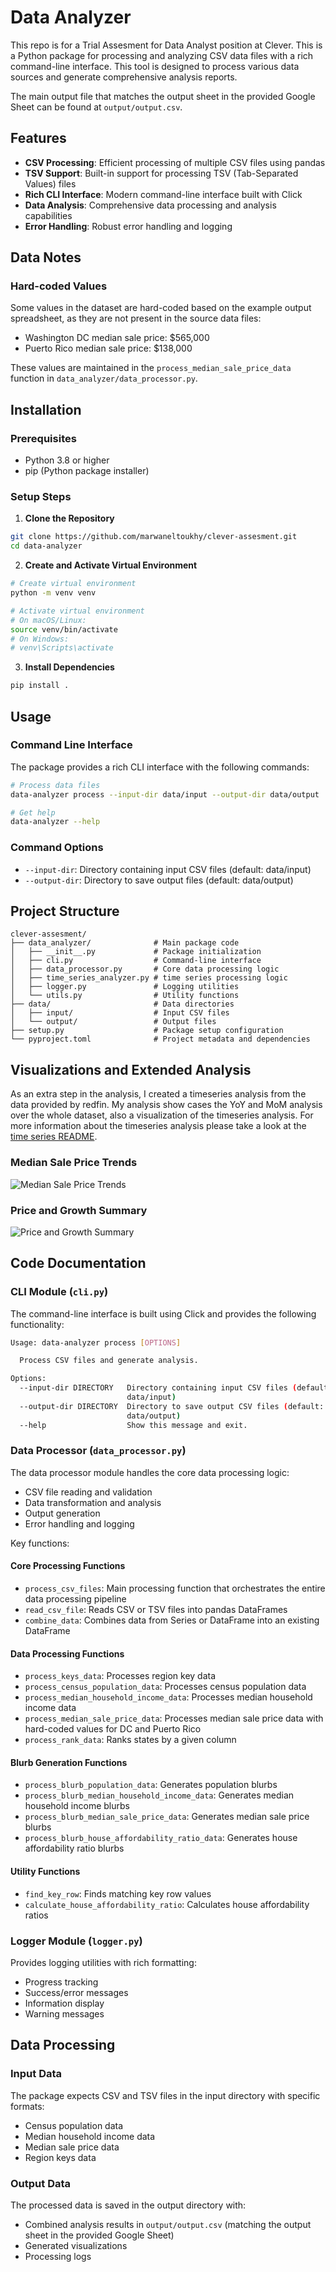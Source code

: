 # Data Analyzer

This repo is for a Trial Assesment for Data Analyst position at Clever. This is a Python package for processing and analyzing CSV data files with a rich command-line interface. This tool is designed to process various data sources and generate comprehensive analysis reports.

The main output file that matches the output sheet in the provided Google Sheet can be found at `output/output.csv`.

## Features

- **CSV Processing**: Efficient processing of multiple CSV files using pandas
- **TSV Support**: Built-in support for processing TSV (Tab-Separated Values) files
- **Rich CLI Interface**: Modern command-line interface built with Click
- **Data Analysis**: Comprehensive data processing and analysis capabilities
- **Error Handling**: Robust error handling and logging

## Data Notes

### Hard-coded Values
Some values in the dataset are hard-coded based on the example output spreadsheet, as they are not present in the source data files:

- Washington DC median sale price: $565,000
- Puerto Rico median sale price: $138,000

These values are maintained in the `process_median_sale_price_data` function in `data_analyzer/data_processor.py`.

## Installation

### Prerequisites
- Python 3.8 or higher
- pip (Python package installer)

### Setup Steps

1. **Clone the Repository**
```bash
git clone https://github.com/marwaneltoukhy/clever-assesment.git
cd data-analyzer
```

2. **Create and Activate Virtual Environment**
```bash
# Create virtual environment
python -m venv venv

# Activate virtual environment
# On macOS/Linux:
source venv/bin/activate
# On Windows:
# venv\Scripts\activate
```

3. **Install Dependencies**
```bash
pip install .
```

## Usage

### Command Line Interface

The package provides a rich CLI interface with the following commands:

```bash
# Process data files
data-analyzer process --input-dir data/input --output-dir data/output

# Get help
data-analyzer --help
```

### Command Options

- `--input-dir`: Directory containing input CSV files (default: data/input)
- `--output-dir`: Directory to save output files (default: data/output)

## Project Structure

```
clever-assesment/
├── data_analyzer/              # Main package code
│   ├── __init__.py             # Package initialization
│   ├── cli.py                  # Command-line interface
│   ├── data_processor.py       # Core data processing logic
│   ├── time_series_analyzer.py # time series processing logic
│   ├── logger.py               # Logging utilities
│   └── utils.py                # Utility functions
├── data/                       # Data directories
│   ├── input/                  # Input CSV files
│   └── output/                 # Output files
├── setup.py                    # Package setup configuration
└── pyproject.toml              # Project metadata and dependencies
```

## Visualizations and Extended Analysis

As an extra step in the analysis, I created a timeseries analysis from the data provided by redfin. My analysis show cases the YoY and MoM analysis over the whole dataset, also a visualization of the timeseries analysis. For more information about the timeseries analysis please take a look at the [time series README](data/output/time_series/README.md).

### Median Sale Price Trends
![Median Sale Price Trends](data/output/time_series/median_sale_price_trends.png)

### Price and Growth Summary
![Price and Growth Summary](data/output/time_series/price_and_growth_summary.png)

## Code Documentation

### CLI Module (`cli.py`)

The command-line interface is built using Click and provides the following functionality:

```bash
Usage: data-analyzer process [OPTIONS]

  Process CSV files and generate analysis.

Options:
  --input-dir DIRECTORY   Directory containing input CSV files (default:
                          data/input)
  --output-dir DIRECTORY  Directory to save output CSV files (default:
                          data/output)
  --help                  Show this message and exit.
```

### Data Processor (`data_processor.py`)

The data processor module handles the core data processing logic:

- CSV file reading and validation
- Data transformation and analysis
- Output generation
- Error handling and logging

Key functions:

#### Core Processing Functions
- `process_csv_files`: Main processing function that orchestrates the entire data processing pipeline
- `read_csv_file`: Reads CSV or TSV files into pandas DataFrames
- `combine_data`: Combines data from Series or DataFrame into an existing DataFrame

#### Data Processing Functions
- `process_keys_data`: Processes region key data
- `process_census_population_data`: Processes census population data
- `process_median_household_income_data`: Processes median household income data
- `process_median_sale_price_data`: Processes median sale price data with hard-coded values for DC and Puerto Rico
- `process_rank_data`: Ranks states by a given column

#### Blurb Generation Functions
- `process_blurb_population_data`: Generates population blurbs
- `process_blurb_median_household_income_data`: Generates median household income blurbs
- `process_blurb_median_sale_price_data`: Generates median sale price blurbs
- `process_blurb_house_affordability_ratio_data`: Generates house affordability ratio blurbs

#### Utility Functions
- `find_key_row`: Finds matching key row values
- `calculate_house_affordability_ratio`: Calculates house affordability ratios

### Logger Module (`logger.py`)

Provides logging utilities with rich formatting:
- Progress tracking
- Success/error messages
- Information display
- Warning messages

## Data Processing

### Input Data
The package expects CSV and TSV files in the input directory with specific formats:
- Census population data
- Median household income data
- Median sale price data
- Region keys data

### Output Data
The processed data is saved in the output directory with:
- Combined analysis results in `output/output.csv` (matching the output sheet in the provided Google Sheet)
- Generated visualizations
- Processing logs
